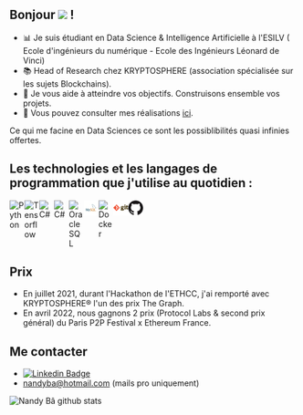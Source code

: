 ## Bonjour <img src="https://media.giphy.com/media/hvRJCLFzcasrR4ia7z/giphy.gif" width="25px"> !


- 📊  Je suis étudiant en Data Science & Intelligence Artificielle à l'ESILV ( Ecole d'ingénieurs du numérique - Ecole des Ingénieurs Léonard de Vinci)
- 📚 Head of Research chez KRYPTOSPHERE (association spécialisée sur les sujets Blockchains).
- 🎯  Je vous aide à atteindre vos objectifs. Construisons ensemble vos projets.
- 🌱  Vous pouvez consulter mes réalisations [ici](https://github.com/NandyBa/MesRealisations).

Ce qui me facine en Data Sciences ce sont les possiblibilités quasi infinies offertes.  

## Les technologies et les langages de programmation que j'utilise au quotidien :

<img align="left" alt="Python" width="26px" src="https://upload.wikimedia.org/wikipedia/commons/thumb/c/c3/Python-logo-notext.svg/768px-Python-logo-notext.svg.png" />

<img align="left" alt="Tensorflow" width="26px" src="https://upload.wikimedia.org/wikipedia/commons/thumb/2/2d/Tensorflow_logo.svg/1200px-Tensorflow_logo.svg.png" />

<img align="left" alt="C#" width="26px" src="https://upload.wikimedia.org/wikipedia/commons/thumb/1/1b/R_logo.svg/724px-R_logo.svg.png" />

<img align="left" alt="C#" width="26px" src="https://upload.wikimedia.org/wikipedia/commons/thumb/0/0d/C_Sharp_wordmark.svg/1200px-C_Sharp_wordmark.svg.png" />

<img align="left" alt="OracleSQL" width="26px" src="https://upload.wikimedia.org/wikipedia/fr/thumb/6/68/Oracle_SQL_Developer_logo.svg/1200px-Oracle_SQL_Developer_logo.svg.png" />

<img align="left" alt="MySQL" width="26px" src="https://raw.githubusercontent.com/github/explore/80688e429a7d4ef2fca1e82350fe8e3517d3494d/topics/mysql/mysql.png" />

<img align="left" alt="Docker" width="26px" src="https://www.docker.com/sites/default/files/d8/2019-07/vertical-logo-monochromatic.png" />

<img align="left" alt="Git" width="26px" src="https://raw.githubusercontent.com/github/explore/80688e429a7d4ef2fca1e82350fe8e3517d3494d/topics/git/git.png" />

<img align="left" alt="GitHub" width="26px" src="https://raw.githubusercontent.com/github/explore/78df643247d429f6cc873026c0622819ad797942/topics/github/github.png" />

<br clear="all"/>

## Prix

- En juillet 2021, durant l'Hackathon de l'ETHCC, j'ai remporté avec KRYPTOSPHERE® l'un des prix The Graph.
- En avril 2022, nous gagnons 2 prix (Protocol Labs & second prix général) du Paris P2P Festival x Ethereum France.

## Me contacter
- [![Linkedin Badge](https://img.shields.io/badge/-nandyba-blue?style=flat-square&logo=Linkedin&logoColor=white&link=https://fr.linkedin.com/in/nandyba)](https://www.linkedin.com/in/nandyba)
- nandyba@hotmail.com (mails pro uniquement)

![Nandy Bâ github stats](https://github-readme-stats.vercel.app/api?username=NandyBa&show_icons=true&include_all_commits=true&count_private=true&hide=issues,stars,prs)

